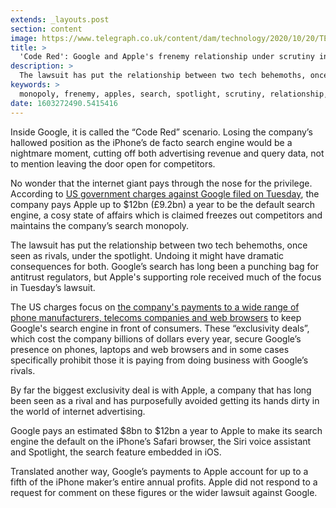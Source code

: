 ```yaml
--- 
extends: _layouts.post 
section: content 
image: https://www.telegraph.co.uk/content/dam/technology/2020/10/20/TELEMMGLPICT000236040700_trans_NvBQzQNjv4BqqVzuuqpFlyLIwiB6NTmJwUT6hPVX0_lNzk4sc45Mpa4.jpeg?impolicy=logo-overlay 
title: > 
  'Code Red': Google and Apple's frenemy relationship under scrutiny in US monopoly lawsuit 
description: > 
  The lawsuit has put the relationship between two tech behemoths, once seen as rivals, under the spotlight.Google’s search has long been a punching bag for antitrust regulators, but Apple's supporting role received much of the focus in Tuesday’s lawsuit.The US charges focus on the company's payments to a wide range of phone manufacturers, telecoms companies and web browsers to keep Google's search engine in front of consumers.Translated another way, Google’s payments to Apple account for up to a fifth of the iPhone maker’s entire annual profits.Apple did not respond to a request for comment on these figures or the wider lawsuit against Google. 
keywords: > 
  monopoly, frenemy, apples, search, spotlight, scrutiny, relationship, googles, engine, pays, lawsuit, companys, web, code, company, apple, google, red 
date: 1603272490.5415416 
--- 
```

<div><p>Inside Google, it is called the &#8220;Code Red&#8221; scenario. Losing the company&#8217;s hallowed position as the iPhone&#8217;s de facto search engine would be a nightmare moment, cutting off both advertising revenue and query data, not to mention leaving the door open for competitors.</p>
<p>No wonder that the internet giant pays through the nose for the privilege. According to <a href="https://www.telegraph.co.uk/technology/2020/10/20/us-charge-google-violating-federal-competition-law/">US government charges against Google filed on Tuesday</a>, the company pays Apple up to $12bn (&#163;9.2bn)&#160;a year to be the default search engine, a cosy state of affairs which is claimed freezes out competitors and maintains the company&#8217;s search monopoly.</p>
<p>The lawsuit has put the relationship between two tech behemoths, once seen as rivals, under the spotlight. Undoing it might have dramatic consequences for both. Google&#8217;s search has long been a punching bag for antitrust regulators, but Apple's supporting role received much of the focus in Tuesday&#8217;s lawsuit.</p>
<p>The US charges focus on <a href="https://www.telegraph.co.uk/technology/2020/10/20/us-government-googles-search-engine-monopoly/">the company's payments to a wide range of phone manufacturers, telecoms companies and web browsers</a> to keep Google's search engine in front of consumers. These &#8220;exclusivity deals&#8221;, which cost the company billions of dollars every year, secure Google&#8217;s presence on phones, laptops and web browsers and in some cases specifically prohibit those it is paying from doing business with Google&#8217;s rivals.</p>
<p>By far the biggest exclusivity deal is with Apple, a company that has long been seen as a rival and has purposefully avoided getting its hands dirty in the world of internet advertising.</p>
<p>Google pays an estimated $8bn to $12bn a year to Apple to make its search engine the default on the iPhone&#8217;s Safari browser, the Siri voice assistant and Spotlight, the search feature embedded in iOS.</p>
<p>Translated another way, Google&#8217;s payments to Apple account for up to a fifth of the iPhone maker&#8217;s entire annual profits.&#160;Apple did not respond to a request for comment on these figures or the wider lawsuit against Google.</p>
</div>